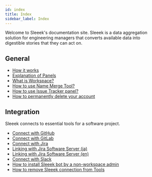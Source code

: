 ```yaml
---
id: index
title: Index
sidebar_label: Index
---
```


Welcome to Sleeek's documentation site. Sleeek is a data aggregation solution for engineering managers that converts available data into digestible stories that they can act on.

## General

- [How it works](general/how-it-works)
- [Explanation of Panels](general/explanation-of-panels)
- [What is Workspace?](general/what-is-workspace)
- [How to use Name Merge Tool?](general/how-to-use-name-merge-tool)
- [How to use Issue Tracker panel?](general/how-to-use-issue-tracker-panel)
- [How to permanently delete your account](general/how-to-permanently-delete-your-account)

## Integration

Sleeek connects to essential tools for a software project.

- [Connect with GitHub](integration/github)
- [Connect with GitLab](integration/gitlab)
- [Connect with Jira](integration/jira)
- [Linking with Jira Software Server (ja)](integration/jira-server-applink-ja)
- [Linking with Jira Software Server (en)](integration/jira-server-applink-en)
- [Connect with Slack](integration/slack)
- [How to install Sleeek bot by a non-workspace admin](integration/how-to-install-sleeek-bot-by-a-nonworkspace-admin)
- [How to remove Sleeek connection from Tools](integration/remove-connection)

